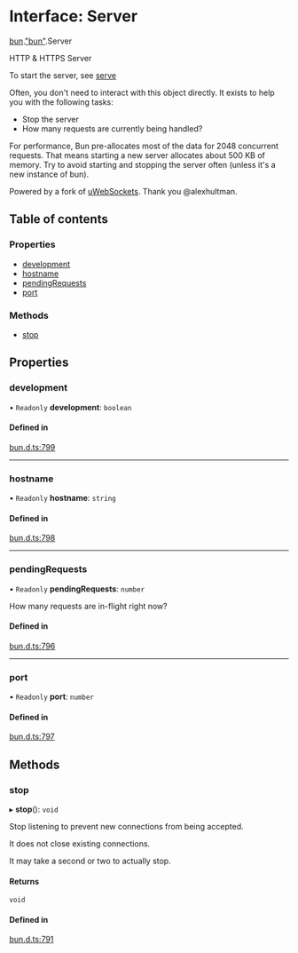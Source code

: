 # Interface: Server

[bun](../modules/bun.md).["bun"](../modules/bun._bun_.md).Server

HTTP & HTTPS Server

To start the server, see [serve](../modules/bun._bun_.md#serve-1)

Often, you don't need to interact with this object directly. It exists to help you with the following tasks:
- Stop the server
- How many requests are currently being handled?

For performance, Bun pre-allocates most of the data for 2048 concurrent requests.
That means starting a new server allocates about 500 KB of memory. Try to
avoid starting and stopping the server often (unless it's a new instance of bun).

Powered by a fork of [uWebSockets](https://github.com/uNetworking/uWebSockets). Thank you @alexhultman.

## Table of contents

### Properties

- [development](bun._bun_.Server.md#development)
- [hostname](bun._bun_.Server.md#hostname)
- [pendingRequests](bun._bun_.Server.md#pendingrequests)
- [port](bun._bun_.Server.md#port)

### Methods

- [stop](bun._bun_.Server.md#stop)

## Properties

### development

• `Readonly` **development**: `boolean`

#### Defined in

[bun.d.ts:799](https://github.com/goodcodedev/bun-types/blob/8bd1b3a/bun.d.ts#L799)

___

### hostname

• `Readonly` **hostname**: `string`

#### Defined in

[bun.d.ts:798](https://github.com/goodcodedev/bun-types/blob/8bd1b3a/bun.d.ts#L798)

___

### pendingRequests

• `Readonly` **pendingRequests**: `number`

How many requests are in-flight right now?

#### Defined in

[bun.d.ts:796](https://github.com/goodcodedev/bun-types/blob/8bd1b3a/bun.d.ts#L796)

___

### port

• `Readonly` **port**: `number`

#### Defined in

[bun.d.ts:797](https://github.com/goodcodedev/bun-types/blob/8bd1b3a/bun.d.ts#L797)

## Methods

### stop

▸ **stop**(): `void`

Stop listening to prevent new connections from being accepted.

It does not close existing connections.

It may take a second or two to actually stop.

#### Returns

`void`

#### Defined in

[bun.d.ts:791](https://github.com/goodcodedev/bun-types/blob/8bd1b3a/bun.d.ts#L791)
